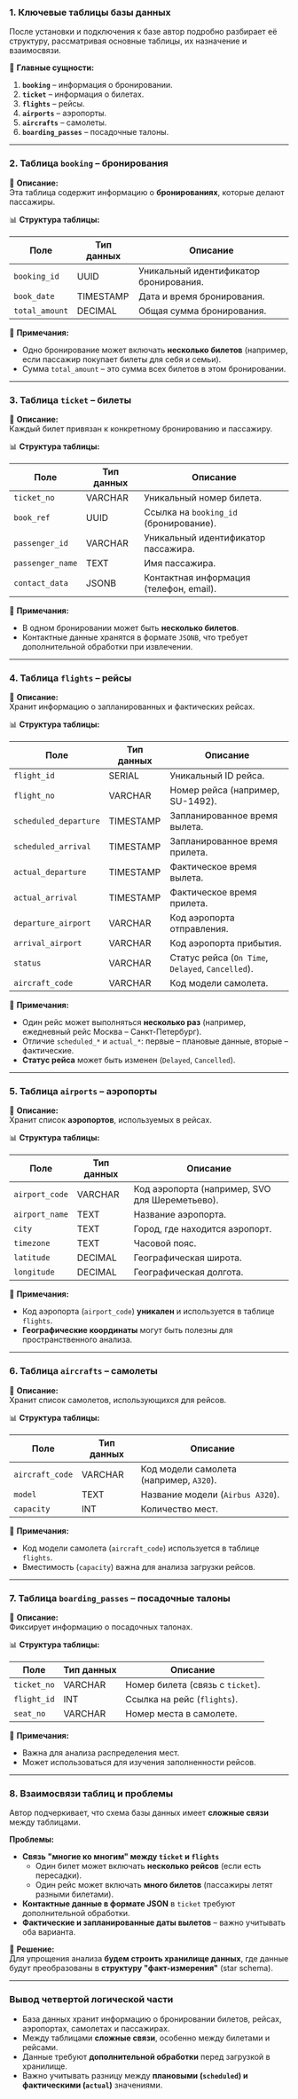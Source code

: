 ### **1. Ключевые таблицы базы данных**

После установки и подключения к базе автор подробно разбирает её структуру, рассматривая основные таблицы, их назначение и взаимосвязи.

🔹 **Главные сущности:**

1. **`booking`** – информация о бронировании.
2. **`ticket`** – информация о билетах.
3. **`flights`** – рейсы.
4. **`airports`** – аэропорты.
5. **`aircrafts`** – самолеты.
6. **`boarding_passes`** – посадочные талоны.

---

### **2. Таблица `booking` – бронирования**

📌 **Описание:**  
Эта таблица содержит информацию о **бронированиях**, которые делают пассажиры.

📊 **Структура таблицы:**

|Поле|Тип данных|Описание|
|---|---|---|
|`booking_id`|UUID|Уникальный идентификатор бронирования.|
|`book_date`|TIMESTAMP|Дата и время бронирования.|
|`total_amount`|DECIMAL|Общая сумма бронирования.|

🔹 **Примечания:**

- Одно бронирование может включать **несколько билетов** (например, если пассажир покупает билеты для себя и семьи).
- Сумма `total_amount` – это сумма всех билетов в этом бронировании.

---

### **3. Таблица `ticket` – билеты**

📌 **Описание:**  
Каждый билет привязан к конкретному бронированию и пассажиру.

📊 **Структура таблицы:**

|Поле|Тип данных|Описание|
|---|---|---|
|`ticket_no`|VARCHAR|Уникальный номер билета.|
|`book_ref`|UUID|Ссылка на `booking_id` (бронирование).|
|`passenger_id`|VARCHAR|Уникальный идентификатор пассажира.|
|`passenger_name`|TEXT|Имя пассажира.|
|`contact_data`|JSONB|Контактная информация (телефон, email).|

🔹 **Примечания:**

- В одном бронировании может быть **несколько билетов**.
- Контактные данные хранятся в формате `JSONB`, что требует дополнительной обработки при извлечении.

---

### **4. Таблица `flights` – рейсы**

📌 **Описание:**  
Хранит информацию о запланированных и фактических рейсах.

📊 **Структура таблицы:**

|Поле|Тип данных|Описание|
|---|---|---|
|`flight_id`|SERIAL|Уникальный ID рейса.|
|`flight_no`|VARCHAR|Номер рейса (например, SU-1492).|
|`scheduled_departure`|TIMESTAMP|Запланированное время вылета.|
|`scheduled_arrival`|TIMESTAMP|Запланированное время прилета.|
|`actual_departure`|TIMESTAMP|Фактическое время вылета.|
|`actual_arrival`|TIMESTAMP|Фактическое время прилета.|
|`departure_airport`|VARCHAR|Код аэропорта отправления.|
|`arrival_airport`|VARCHAR|Код аэропорта прибытия.|
|`status`|VARCHAR|Статус рейса (`On Time`, `Delayed`, `Cancelled`).|
|`aircraft_code`|VARCHAR|Код модели самолета.|

🔹 **Примечания:**

- Один рейс может выполняться **несколько раз** (например, ежедневный рейс Москва – Санкт-Петербург).
- Отличие `scheduled_*` и `actual_*`: первые – плановые данные, вторые – фактические.
- **Статус рейса** может быть изменен (`Delayed`, `Cancelled`).

---

### **5. Таблица `airports` – аэропорты**

📌 **Описание:**  
Хранит список **аэропортов**, используемых в рейсах.

📊 **Структура таблицы:**

|Поле|Тип данных|Описание|
|---|---|---|
|`airport_code`|VARCHAR|Код аэропорта (например, SVO для Шереметьево).|
|`airport_name`|TEXT|Название аэропорта.|
|`city`|TEXT|Город, где находится аэропорт.|
|`timezone`|TEXT|Часовой пояс.|
|`latitude`|DECIMAL|Географическая широта.|
|`longitude`|DECIMAL|Географическая долгота.|

🔹 **Примечания:**

- Код аэропорта (`airport_code`) **уникален** и используется в таблице `flights`.
- **Географические координаты** могут быть полезны для пространственного анализа.

---

### **6. Таблица `aircrafts` – самолеты**

📌 **Описание:**  
Хранит список самолетов, использующихся для рейсов.

📊 **Структура таблицы:**

|Поле|Тип данных|Описание|
|---|---|---|
|`aircraft_code`|VARCHAR|Код модели самолета (например, `A320`).|
|`model`|TEXT|Название модели (`Airbus A320`).|
|`capacity`|INT|Количество мест.|

🔹 **Примечания:**

- Код модели самолета (`aircraft_code`) используется в таблице `flights`.
- Вместимость (`capacity`) важна для анализа загрузки рейсов.

---

### **7. Таблица `boarding_passes` – посадочные талоны**

📌 **Описание:**  
Фиксирует информацию о посадочных талонах.

📊 **Структура таблицы:**

|Поле|Тип данных|Описание|
|---|---|---|
|`ticket_no`|VARCHAR|Номер билета (связь с `ticket`).|
|`flight_id`|INT|Ссылка на рейс (`flights`).|
|`seat_no`|VARCHAR|Номер места в самолете.|

🔹 **Примечания:**

- Важна для анализа распределения мест.
- Может использоваться для изучения заполненности рейсов.

---

### **8. Взаимосвязи таблиц и проблемы**

Автор подчеркивает, что схема базы данных имеет **сложные связи** между таблицами.

**Проблемы:**

- **Связь "многие ко многим" между `ticket` и `flights`**
    - Один билет может включать **несколько рейсов** (если есть пересадки).
    - Один рейс может включать **много билетов** (пассажиры летят разными билетами).
- **Контактные данные в формате JSON** в `ticket` требуют дополнительной обработки.
- **Фактические и запланированные даты вылетов** – важно учитывать оба варианта.

📌 **Решение:**  
Для упрощения анализа **будем строить хранилище данных**, где данные будут преобразованы в **структуру "факт-измерения"** (star schema).

---

### **Вывод четвертой логической части**

- База данных хранит информацию о бронировании билетов, рейсах, аэропортах, самолетах и пассажирах.
- Между таблицами **сложные связи**, особенно между билетами и рейсами.
- Данные требуют **дополнительной обработки** перед загрузкой в хранилище.
- Важно учитывать разницу между **плановыми (`scheduled`) и фактическими (`actual`)** значениями.